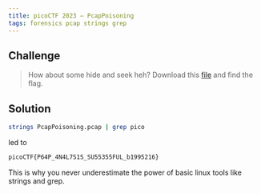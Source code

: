 ```yaml
---
title: picoCTF 2023 – PcapPoisoning
tags: forensics pcap strings grep
---
```


## Challenge

> How about some hide and seek heh?
> Download this [file](/assets/ctf/picoCTF2023/PcapPoisoning.pcap) and find the flag.

## Solution

```bash
strings PcapPoisoning.pcap | grep pico
```

led to

```txt
picoCTF{P64P_4N4L7S1S_SU55355FUL_b1995216}
```

This is why you never underestimate the power of basic linux tools like strings and grep.